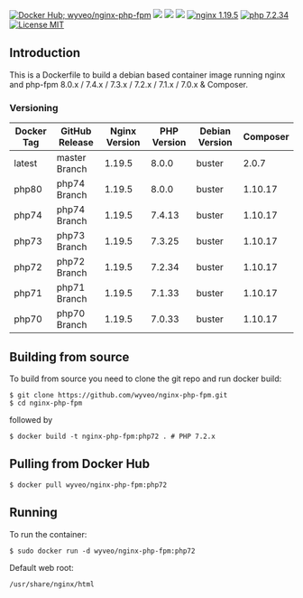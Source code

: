 [![Docker Hub; wyveo/nginx-php-fpm](https://img.shields.io/badge/docker%20hub-wyveo%2Fnginx--php--fpm-blue.svg?&logo=docker&style=for-the-badge)](https://hub.docker.com/r/wyveo/nginx-php-fpm/) [![](https://badges.weareopensource.me/docker/pulls/wyveo/nginx-php-fpm?style=for-the-badge)](https://hub.docker.com/r/wyveo/nginx-php-fpm/) [![](https://badges.weareopensource.me/docker/image-size/wyveo/nginx-php-fpm/php72?style=for-the-badge)](https://microbadger.com/images/wyveo/nginx-php-fpm) [![](https://img.shields.io/microbadger/layers/wyveo/nginx-php-fpm/php72.svg?&style=for-the-badge)](https://microbadger.com/images/wyveo/nginx-php-fpm) [![nginx 1.19.5](https://img.shields.io/badge/nginx-1.19.5-brightgreen.svg?&logo=nginx&logoColor=white&style=for-the-badge)](https://nginx.org/en/CHANGES) [![php 7.2.34](https://img.shields.io/badge/php--fpm-7.2.34-blue.svg?&logo=php&logoColor=white&style=for-the-badge)](https://secure.php.net/releases/7_2_34.php) [![License MIT](https://img.shields.io/badge/license-MIT-blue.svg?&style=for-the-badge)](https://github.com/wyveo/nginx-php-fpm/blob/master/LICENSE)

## Introduction
This is a Dockerfile to build a debian based container image running nginx and php-fpm 8.0.x / 7.4.x / 7.3.x / 7.2.x / 7.1.x / 7.0.x & Composer.

### Versioning
| Docker Tag | GitHub Release | Nginx Version | PHP Version | Debian Version | Composer
|-----|-------|-----|--------|--------|------|
| latest | master Branch |1.19.5 | 8.0.0 | buster | 2.0.7 |
| php80 | php74 Branch |1.19.5 | 8.0.0 | buster | 1.10.17 |
| php74 | php74 Branch |1.19.5 | 7.4.13 | buster | 1.10.17 |
| php73 | php73 Branch |1.19.5 | 7.3.25 | buster | 1.10.17 |
| php72 | php72 Branch |1.19.5 | 7.2.34 | buster | 1.10.17 |
| php71 | php71 Branch |1.19.5 | 7.1.33 | buster | 1.10.17 |
| php70 | php70 Branch |1.19.5 | 7.0.33 | buster | 1.10.17 |

## Building from source
To build from source you need to clone the git repo and run docker build:
```
$ git clone https://github.com/wyveo/nginx-php-fpm.git
$ cd nginx-php-fpm
```

followed by
```
$ docker build -t nginx-php-fpm:php72 . # PHP 7.2.x
```


## Pulling from Docker Hub
```
$ docker pull wyveo/nginx-php-fpm:php72
```

## Running
To run the container:
```
$ sudo docker run -d wyveo/nginx-php-fpm:php72
```

Default web root:
```
/usr/share/nginx/html
```
